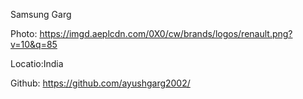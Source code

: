 Samsung Garg

Photo: https://imgd.aeplcdn.com/0X0/cw/brands/logos/renault.png?v=10&q=85

Locatio:India

Github: https://github.com/ayushgarg2002/
